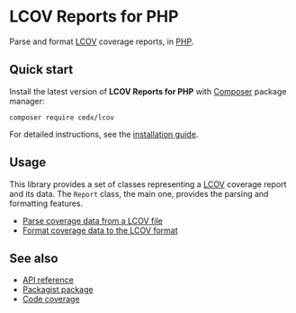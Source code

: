 # LCOV Reports for PHP
Parse and format [LCOV](https://github.com/linux-test-project/lcov) coverage reports, in [PHP](https://www.php.net).

## Quick start
Install the latest version of **LCOV Reports for PHP** with [Composer](https://getcomposer.org) package manager:

``` shell
composer require cedx/lcov
```

For detailed instructions, see the [installation guide](installation.md).

## Usage
This library provides a set of classes representing a [LCOV](https://github.com/linux-test-project/lcov) coverage report and its data.
The `Report` class, the main one, provides the parsing and formatting features.

- [Parse coverage data from a LCOV file](usage/parsing.md)
- [Format coverage data to the LCOV format](usage/formatting.md)

## See also
- [API reference](api/)
- [Packagist package](https://packagist.org/packages/cedx/lcov)
- [Code coverage](https://app.codecov.io/gh/cedx/lcov.php)
